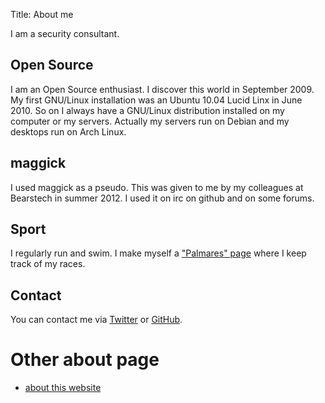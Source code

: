 Title: About me

I am a security consultant.

## Open Source

I am an Open Source enthusiast. I discover this world in September 2009. My
first GNU/Linux installation was an Ubuntu 10.04 Lucid Linx in June 2010. So on
I always have a GNU/Linux distribution installed on my computer or my servers.
Actually my servers run on Debian and my desktops run on Arch Linux.

## maggick

I used maggick as a pseudo. This was given to me by my colleagues at Bearstech
in summer 2012. I used it on irc on github and on some forums.

## Sport

I regularly run and swim. I make myself a ["Palmares" page](/page/palmares.md)
where I keep track of my races.

## Contact

You can contact me via [Twitter](http://twitter.com/matthieukeller)
or [GitHub](http://github.com/maggick).

# Other about page

* [about this website](/pages/about_website.md)

